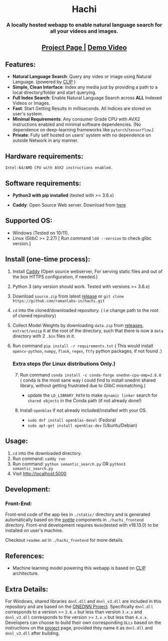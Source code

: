 <h1 align="center">Hachi</h1>

<h3 align="center">
    A locally hosted webapp to enable natural language search for all your videos and images.
</h1>

<h2 align="center">
    <a href="https://ramanlabs.in/static/hachi.html"> Project Page </a> | 
    <a href="https://www.youtube.com/watch?v=Oier6dK9Zs4"> Demo Video</a>
</h2>

## Features:
- **Natural Language Search**: Query any video or image using Natural Language. (powered by [CLIP](https://github.com/openai/CLIP) )
- **Simple, Clean Interface**: Index any media just by providing a path to a local directory/folder and start querying.
- **Full Index Search**: Enable Natural Language Search across **ALL** Indexed Videos or Images.
- **Fast**: Start Getting Results in milliseconds. All Indices are stored on user's system.
- **Minimal Requirements**: Any consumer Grade CPU with AVX2 instructions enabled and minimal software dependencies. (No dependence on deep-learning frameworks like ``pytorch``/``tensorflow``.)
- **Private**: Fully self hosted on users' system with no dependence on outside Network in any manner.

## Hardware requirements:
    Intel-64/AMD CPU with AVX2 instructions enabled.

## Software requirements:
-   **Python3 with pip installed** (tested with >= 3.6.x)

-   **Caddy**:  Open Source Web server. Download from [here](https://caddyserver.com/docs/install)

## Supported OS:
* Windows (Tested on 10/11).
* Linux   (GlibC >= 2.27)         [ Run command ``ldd --version`` to check glibc version.]

## Install (one-time process):

1. Install [Caddy](https://caddyserver.com/docs/install) (Open source webserver, For serving static files and out of the box HTTPS configuration, if needed.)
2. Python 3 (any version should work. Tested with versions >= 3.6.x)
3. Download ``source.zip``  from latest [release](https://github.com/ramanlabs-in/hachi/releases) or ``git clone https://github.com/ramanlabs-in/hachi.git``
4. ``cd`` into the cloned/downloaded repository.       ( i.e change path to the root of cloned repository)
5. Collect Model Weights by downloading ``data.zip`` from  [releases](https://github.com/ramanlabs-in/hachi/releases/download/v1.0/data.zip), ``extract/unzip`` it at the root of the directory, such that there is now a ``data`` directory with 2 ``.bin`` files in it.
6. Run command ``pip install -r requirements.txt``   ( This would install ``opencv-python``, ``numpy``, ``flask``, ``regex``, ``ftfy`` python packages, if not found .)

    ### Extra steps (for Linux distributions Only.)

    7. Run command ``conda install -c conda-forge onednn-cpu-omp=2.6.0`` ( conda is the most sane way i could find to install onednn shared library, without getting frustrated due to GlibC mismatching.)

        * update the ``LD_LIBRARY_PATH`` to make ``dynamic linker`` search for ``shared objects`` in the Conda path (if     not already done!)

    8. Install ``openblas`` if not already included/installed with your OS.
        *   ``sudo dnf install openblas-devel`` (Fedora)
        *   ``sudo apt-get install openblas-dev``  (Ubuntu/Debian)

## Usage:
1. ``cd`` into the downloaded directory.
2.  Run command: ``caddy run``
3. Run command: ``python semantic_search.py``  OR ``python3 semantic_search.py``
4. Visit [http://localhost:5000](http://localhost:5000)

## Development:

### Front-End:
Front-end code of the app lies in ``./static/`` directory and is generated automatically based on the [svelte](https://svelte.dev/) components in ``./hachi_frontend`` directory.
Front-end development requires ``Node``(tested with v18.13.0) to be installed on user's machine.

Checkout ``readme.md`` in ``./hachi_frontend`` for more details. 


## References:
* Machine learning model powering this webapp is based on [CLIP](https://github.com/openai/CLIP) architecture.

## Extra Details:
For Windows, shared libraries  ``dnnl.dll`` and ``dnnl_v3.dll`` are included in this repository and are based on the [ONEDNN Project](https://github.com/oneapi-src/oneDNN).
Specifically ``dnnl.dll`` corresponds to a version >= ``2.6.x`` but less than version ``3.x.x`` and ``dnnl_v3.dll`` corresponds to the version >= ``3.x.x`` but less than ``4.x.x``.
Developers can choose to build their own corresponding ``DLLs`` based on the instructions on the [project](https://github.com/oneapi-src/oneDNN#requirements-for-building-from-source) page, provided they name it as ``dnnl.dll`` and ``dnnl_v3.dll`` after building.

